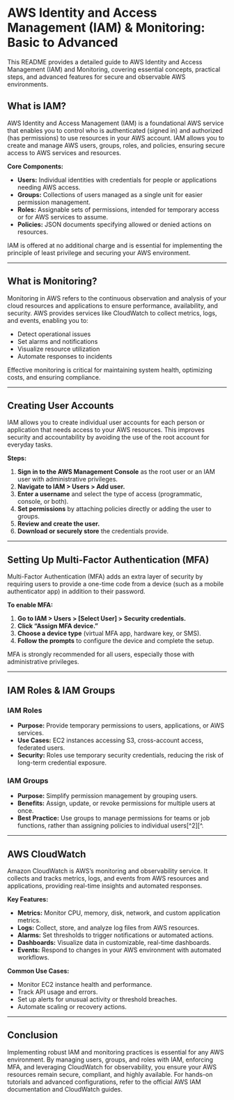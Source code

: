 # AWS Identity and Access Management (IAM) \& Monitoring: Basic to Advanced

This README provides a detailed guide to AWS Identity and Access Management (IAM) and Monitoring, covering essential concepts, practical steps, and advanced features for secure and observable AWS environments.

## What is IAM?

AWS Identity and Access Management (IAM) is a foundational AWS service that enables you to control who is authenticated (signed in) and authorized (has permissions) to use resources in your AWS account. IAM allows you to create and manage AWS users, groups, roles, and policies, ensuring secure access to AWS services and resources.

**Core Components:**

- **Users:** Individual identities with credentials for people or applications needing AWS access.
- **Groups:** Collections of users managed as a single unit for easier permission management.
- **Roles:** Assignable sets of permissions, intended for temporary access or for AWS services to assume.
- **Policies:** JSON documents specifying allowed or denied actions on resources.

IAM is offered at no additional charge and is essential for implementing the principle of least privilege and securing your AWS environment.

---

## What is Monitoring?

Monitoring in AWS refers to the continuous observation and analysis of your cloud resources and applications to ensure performance, availability, and security. AWS provides services like CloudWatch to collect metrics, logs, and events, enabling you to:

- Detect operational issues
- Set alarms and notifications
- Visualize resource utilization
- Automate responses to incidents

Effective monitoring is critical for maintaining system health, optimizing costs, and ensuring compliance.

---

## Creating User Accounts

IAM allows you to create individual user accounts for each person or application that needs access to your AWS resources. This improves security and accountability by avoiding the use of the root account for everyday tasks.

**Steps:**

1. **Sign in to the AWS Management Console** as the root user or an IAM user with administrative privileges.
2. **Navigate to IAM > Users > Add user.**
3. **Enter a username** and select the type of access (programmatic, console, or both).
4. **Set permissions** by attaching policies directly or adding the user to groups.
5. **Review and create the user.**
6. **Download or securely store** the credentials provide.

---

## Setting Up Multi-Factor Authentication (MFA)

Multi-Factor Authentication (MFA) adds an extra layer of security by requiring users to provide a one-time code from a device (such as a mobile authenticator app) in addition to their password.

**To enable MFA:**

1. **Go to IAM > Users > [Select User] > Security credentials.**
2. **Click “Assign MFA device.”**
3. **Choose a device type** (virtual MFA app, hardware key, or SMS).
4. **Follow the prompts** to configure the device and complete the setup.

MFA is strongly recommended for all users, especially those with administrative privileges.

---

## IAM Roles \& IAM Groups

### IAM Roles

- **Purpose:** Provide temporary permissions to users, applications, or AWS services.
- **Use Cases:** EC2 instances accessing S3, cross-account access, federated users.
- **Security:** Roles use temporary security credentials, reducing the risk of long-term credential exposure.


### IAM Groups

- **Purpose:** Simplify permission management by grouping users.
- **Benefits:** Assign, update, or revoke permissions for multiple users at once.
- **Best Practice:** Use groups to manage permissions for teams or job functions, rather than assigning policies to individual users[^2][^.

---

## AWS CloudWatch

Amazon CloudWatch is AWS’s monitoring and observability service. It collects and tracks metrics, logs, and events from AWS resources and applications, providing real-time insights and automated responses.

**Key Features:**

- **Metrics:** Monitor CPU, memory, disk, network, and custom application metrics.
- **Logs:** Collect, store, and analyze log files from AWS resources.
- **Alarms:** Set thresholds to trigger notifications or automated actions.
- **Dashboards:** Visualize data in customizable, real-time dashboards.
- **Events:** Respond to changes in your AWS environment with automated workflows.

**Common Use Cases:**

- Monitor EC2 instance health and performance.
- Track API usage and errors.
- Set up alerts for unusual activity or threshold breaches.
- Automate scaling or recovery actions.

---

## Conclusion

Implementing robust IAM and monitoring practices is essential for any AWS environment. By managing users, groups, and roles with IAM, enforcing MFA, and leveraging CloudWatch for observability, you ensure your AWS resources remain secure, compliant, and highly available. For hands-on tutorials and advanced configurations, refer to the official AWS IAM documentation and CloudWatch guides.

